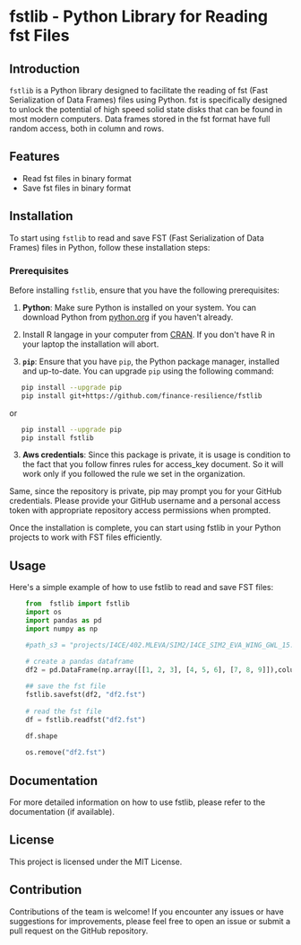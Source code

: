 # fstlib - Python Library for Reading fst Files

## Introduction

`fstlib` is a Python library designed to facilitate the reading of fst (Fast Serialization of Data Frames) files using Python.  fst is specifically designed to unlock the potential of high speed solid state disks that can be found in most modern computers. Data frames stored in the fst format have full random access, both in column and rows.


## Features

- Read fst files in binary format
- Save fst files in binary format

## Installation

To start using `fstlib` to read and save FST (Fast Serialization of Data Frames) files in Python, follow these installation steps:

### Prerequisites

Before installing `fstlib`, ensure that you have the following prerequisites:

1. **Python**: Make sure Python is installed on your system. You can download Python from [python.org](https://www.python.org/downloads/) if you haven't already.

2. Install R langage in your computer from [CRAN](https://cran.r-project.org). If you don't have R in your laptop the installation will abort.

2. **`pip`**: Ensure that you have `pip`, the Python package manager, installed and up-to-date. You can upgrade `pip` using the following command:

```bash
   pip install --upgrade pip
   pip install git+https://github.com/finance-resilience/fstlib
```
or
```bash
   pip install --upgrade pip
   pip install fstlib
```

3. **Aws credentials**: Since this package is private, it is usage is condition to the fact that you follow finres rules for
access_key document. So it will work only if you followed the rule we set in the organization.

Same, since the repository is private, pip may prompt you for your GitHub credentials. Please provide your GitHub username and a personal access token with appropriate repository access permissions when prompted.

Once the installation is complete, you can start using fstlib in your Python projects to work with FST files efficiently.

## Usage
Here's a simple example of how to use fstlib to read and save FST files:

```python
    from  fstlib import fstlib
    import os
    import pandas as pd
    import numpy as np

    #path_s3 = "projects/I4CE/402.MLEVA/SIM2/I4CE_SIM2_EVA_WING_GWL_15.fst"
    
    # create a pandas dataframe
    df2 = pd.DataFrame(np.array([[1, 2, 3], [4, 5, 6], [7, 8, 9]]),columns=['a', 'b', 'c'])

    ## save the fst file
    fstlib.savefst(df2, "df2.fst")
    
    # read the fst file
    df = fstlib.readfst("df2.fst")
    
    df.shape

    os.remove("df2.fst")

```

## Documentation

For more detailed information on how to use fstlib, please refer to the documentation (if available).

## License

This project is licensed under the MIT License.

## Contribution

Contributions of the team is welcome! If you encounter any issues or have suggestions for improvements, please feel free to open an issue or submit a pull request on the GitHub repository.